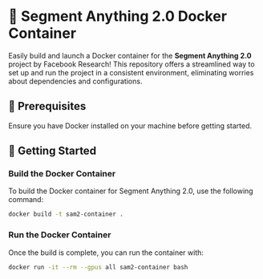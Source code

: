 # 🚀 Segment Anything 2.0 Docker Container

Easily build and launch a Docker container for the **Segment Anything 2.0** project by Facebook Research! This repository offers a streamlined way to set up and run the project in a consistent environment, eliminating worries about dependencies and configurations.

## 🔧 Prerequisites

Ensure you have Docker installed on your machine before getting started.

## 🚀 Getting Started

### Build the Docker Container

To build the Docker container for Segment Anything 2.0, use the following command:
```sh
docker build -t sam2-container .
```

### Run the Docker Container

Once the build is complete, you can run the container with: 
```sh
docker run -it --rm --gpus all sam2-container bash
```


